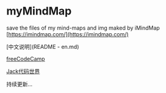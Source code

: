 # myMindMap
save the files of my mind-maps and img
maked by iMindMap
[https://imindmap.com/](https://imindmap.com/)

[中文说明](README - en.md)

[freeCodeCamp](pdf/freeCodeCamp.pdf)

[Jack代码世界](imgs/Jack代码世界.png)

持续更新...